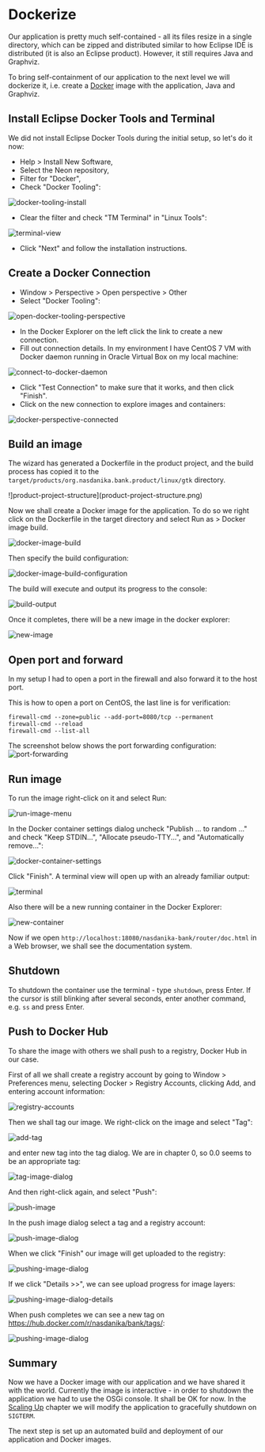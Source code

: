 # Dockerize

Our application is pretty much self-contained - all its files resize in a single directory, which can be zipped and distributed similar to how Eclipse IDE is distributed (it is also an Eclipse product). However, it still requires Java and Graphviz.

To bring self-containment of our application to the next level we will dockerize it, i.e. create a [Docker](http://www.docker.com/) image with the application, Java and Graphviz. 

## Install Eclipse Docker Tools and Terminal

We did not install Eclipse Docker Tools during the initial setup, so let's do it now: 
* Help > Install New Software, 
* Select the Neon repository,
* Filter for "Docker",
* Check "Docker Tooling":

![docker-tooling-install](docker-tooling-install.png)

* Clear the filter and check "TM Terminal" in "Linux Tools":

![terminal-view](terminal-view.png)

* Click "Next" and follow the installation instructions.

## Create a Docker Connection

* Window > Perspective > Open perspective > Other
* Select "Docker Tooling":

![open-docker-tooling-perspective](open-docker-tooling-perspective.png)

* In the Docker Explorer on the left click the link to create a new connection.
* Fill out connection details. In my environment I have CentOS 7 VM with Docker daemon running in Oracle Virtual Box on my local machine:   

![connect-to-docker-daemon](connect-to-docker-daemon.png)

* Click "Test Connection" to make sure that it works, and then click "Finish". 
* Click on the new connection to explore images and containers:

![docker-perspective-connected](docker-perspective-connected.png)

## Build an image

The wizard has generated a Dockerfile in the product project, and the build process has copied it to the ``target/products/org.nasdanika.bank.product/linux/gtk`` directory. 

!]product-project-structure](product-project-structure.png)

Now we shall create a Docker image for the application. To do so we right click on the Dockerfile in the target directory and select Run as > Docker image build. 

![docker-image-build](docker-image-build.png)

Then specify the build configuration:

![docker-image-build-configuration](docker-image-build-configuration.png)

The build will execute and output its progress to the console:

![build-output](build-output.png)

Once it completes, there will be a new image in the docker explorer:

![new-image](new-image.png) 

## Open port and forward

In my setup I had to open a port in the firewall and also forward it to the host port.

This is how to open a port on CentOS, the last line is for verification: 

```
firewall-cmd --zone=public --add-port=8080/tcp --permanent
firewall-cmd --reload
firewall-cmd --list-all
```
The screenshot below shows the port forwarding configuration:
![port-forwarding](port-forwarding.png)

## Run image

To run the image right-click on it and select Run:

![run-image-menu](run-image-menu.png)

In the Docker container settings dialog uncheck "Publish ... to random ..." and check "Keep STDIN...", "Allocate pseudo-TTY...", and "Automatically remove...":

![docker-container-settings](docker-container-settings.png)
   
Click "Finish". A terminal view will open up with an already familiar output:

![terminal](terminal.png)

Also there will be a new running container in the Docker Explorer:

![new-container](new-container.png)

Now if we open ``http://localhost:18080/nasdanika-bank/router/doc.html`` in a Web browser, we shall see the documentation system.


## Shutdown 

To shutdown the container use the terminal - type ``shutdown``, press Enter. If the cursor is still blinking after several seconds, enter another command, e.g. ``ss`` and press Enter.

## Push to Docker Hub

To share the image with others we shall push to a registry, Docker Hub in our case. 

First of all we shall create a registry account by going to Window > Preferences menu, selecting Docker > Registry Accounts, clicking Add, and entering account information:

![registry-accounts](registry-accounts.png)

Then we shall tag our image. We right-click on the image and
select "Tag":

![add-tag](add-tag.png)

and enter new tag into the tag dialog. We are in chapter 0, so 0.0 seems to be an appropriate tag:

![tag-image-dialog](tag-image-dialog.png)

And then right-click again, and select "Push":

![push-image](push-image.png)

In the push image dialog select a tag and a registry account:

![push-image-dialog](push-image-dialog.png)

When we click "Finish" our image will get uploaded to the registry:

![pushing-image-dialog](pushing-image-dialog.png)

If we click "Details >>", we can see upload progress for image layers:

![pushing-image-dialog-details](pushing-image-dialog-details.png)

When push completes we can see a new tag on https://hub.docker.com/r/nasdanika/bank/tags/:

![pushing-image-dialog](pushing-image-dialog.png)

## Summary

Now we have a Docker image with our application and we have shared it with the world. 
Currently the image is interactive - in order to shutdown the application we had to use the OSGi console. 
It shall be OK for now. 
In the [Scaling Up](../../chapter-5-scaling-up/README.md) chapter we will modify the application to gracefully shutdown on ``SIGTERM``.

The next step is set up an automated build and deployment of our application and Docker images. 


